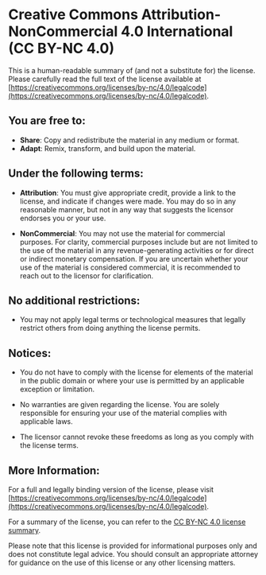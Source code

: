 # Creative Commons Attribution-NonCommercial 4.0 International (CC BY-NC 4.0)

This is a human-readable summary of (and not a substitute for) the license. Please carefully read the full text of the license available at [https://creativecommons.org/licenses/by-nc/4.0/legalcode](https://creativecommons.org/licenses/by-nc/4.0/legalcode).

## You are free to:

- **Share**: Copy and redistribute the material in any medium or format.
- **Adapt**: Remix, transform, and build upon the material.

## Under the following terms:

- **Attribution**: You must give appropriate credit, provide a link to the license, and indicate if changes were made. You may do so in any reasonable manner, but not in any way that suggests the licensor endorses you or your use.

- **NonCommercial**: You may not use the material for commercial purposes. For clarity, commercial purposes include but are not limited to the use of the material in any revenue-generating activities or for direct or indirect monetary compensation. If you are uncertain whether your use of the material is considered commercial, it is recommended to reach out to the licensor for clarification.

## No additional restrictions:

- You may not apply legal terms or technological measures that legally restrict others from doing anything the license permits.

## Notices:

- You do not have to comply with the license for elements of the material in the public domain or where your use is permitted by an applicable exception or limitation.

- No warranties are given regarding the license. You are solely responsible for ensuring your use of the material complies with applicable laws.

- The licensor cannot revoke these freedoms as long as you comply with the license terms.

## More Information:

For a full and legally binding version of the license, please visit [https://creativecommons.org/licenses/by-nc/4.0/legalcode](https://creativecommons.org/licenses/by-nc/4.0/legalcode).

For a summary of the license, you can refer to the [CC BY-NC 4.0 license summary](https://creativecommons.org/licenses/by-nc/4.0/).

Please note that this license is provided for informational purposes only and does not constitute legal advice. You should consult an appropriate attorney for guidance on the use of this license or any other licensing matters.
